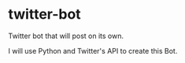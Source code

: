 # twitter-bot
Twitter bot that will post on its own.

I will use Python and Twitter's API to create this Bot.
